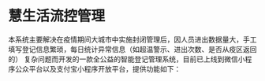 # 慧生活流控管理
本系统主要解决在疫情期间大城市中实施封闭管理后，因人员进出数据量大，手工填写登记信息繁琐，每日统计异常信息（如超温警示、进出次数、是否从疫区返回的）
复杂问题而开发的一款全公益的智能登记管理系统，目前已上线到微信小程序公众平台以及支付宝小程序开放平台，提供功能如下：
